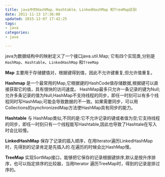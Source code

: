 ```yaml
---
title: java中的HashMap、Hashtable、LinkedHashMap 和TreeMap区别
date: 2011-11-13 17:36:00
updated: 2015-12-07 17:42:25
tags: 
- java
categories: 
- java

---
```

java为数据结构中的映射定义了一个接口java.util.Map;
它有四个实现类,分别是`HashMap`、`Hashtable`、`LinkedHashMap` 和`TreeMap`

**Map** 主要用于存储健值对，根据键得到值，因此不允许键重复,但允许值重复。

**Hashmap** 是一个最常用的Map,它根据键的HashCode值存储数据,根据键可以直接获取它的值，具有很快的访问速度。
HashMap最多只允许一条记录的键为Null;允许多条记录的值为Null;HashMap不支持线程的同步，即任一时刻可以有多个线程同时写HashMap;可能会导致数据的不一致。如果需要同步，可以用Collections的synchronizedMap方法使HashMap具有同步的能力。


<!--more-->


**Hashtable** 与 HashMap类似,不同的是:它不允许记录的键或者值为空;它支持线程的同步，即任一时刻只有一个线程能写Hashtable,因此也导致了Hashtale在写入时会比较慢。

**LinkedHashMap** 保存了记录的插入顺序，在用Iterator遍历LinkedHashMap时，先得到的记录肯定是先插入的.在遍历的时候会比HashMap慢。

**TreeMap** 实现SortMap接口，能够把它保存的记录根据键排序,默认是按升序排序，也可以指定排序的比较器，当用Iterator 遍历TreeMap时，得到的记录是排过序的。
